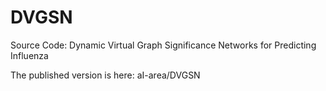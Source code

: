 # DVGSN
Source Code: Dynamic Virtual Graph Significance Networks for Predicting Influenza

The published version is here: aI-area/DVGSN
